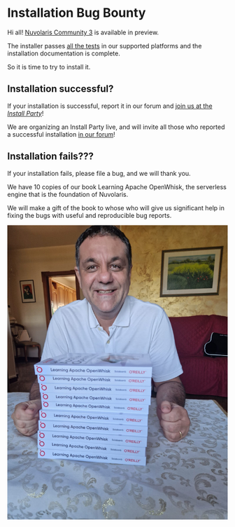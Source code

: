 # Installation Bug Bounty

Hi all! [Nuvolaris Community 3](https://nuvolaris.github.io) is available in preview.

The installer passes [all the tests](https://github.com/nuvolaris/nuvolaris-testing/actions) in our supported platforms and the installation documentation is complete.

So it is time to try to install it.

## Installation successful?

If your installation is successful, report it in our forum and [join us at the *Install Party*](https://nuvolaris.discourse.group/t/install-nuvolaris-and-join-us-at-the-install-party/74)!

We are organizing an Install Party live, and will invite all those who reported a successful installation [in our forum](https://nuvolaris.discourse.group/)!

## Installation fails???

If your installation fails, please file a bug, and we will thank you.

We have 10 copies of our book Learning Apache OpenWhisk, the serverless engine that is the foundation of Nuvolaris.

We will make a gift of the book to whose who will give us significant help in fixing the bugs with useful and reproducible bug reports.

![](bugbounty.jpeg)


